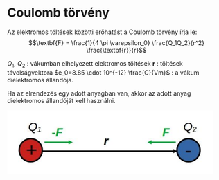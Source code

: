 # Coulomb törvény

Az elektromos töltések közötti erőhatást a Coulomb törvény írja le:
$$\textbf{F} = \frac{1}{4 \pi \varepsilon_0} \frac{Q_1Q_2}{r^2} \frac{\textbf{r}}{r}$$

$Q_1$, $Q_2$ : vákumban elhelyezett elektromos töltések
$\textbf{r}$ : töltések távolságvektora
$e_0=8.85 \cdot 10^{-12} \frac{C}{Vm}$ : a vákum dielektromos állandója.

Ha az elrendezés egy adott anyagban van, akkor az adott anyag dielektromos állandóját kell használni.

![alt text](./img/coulomb.png)